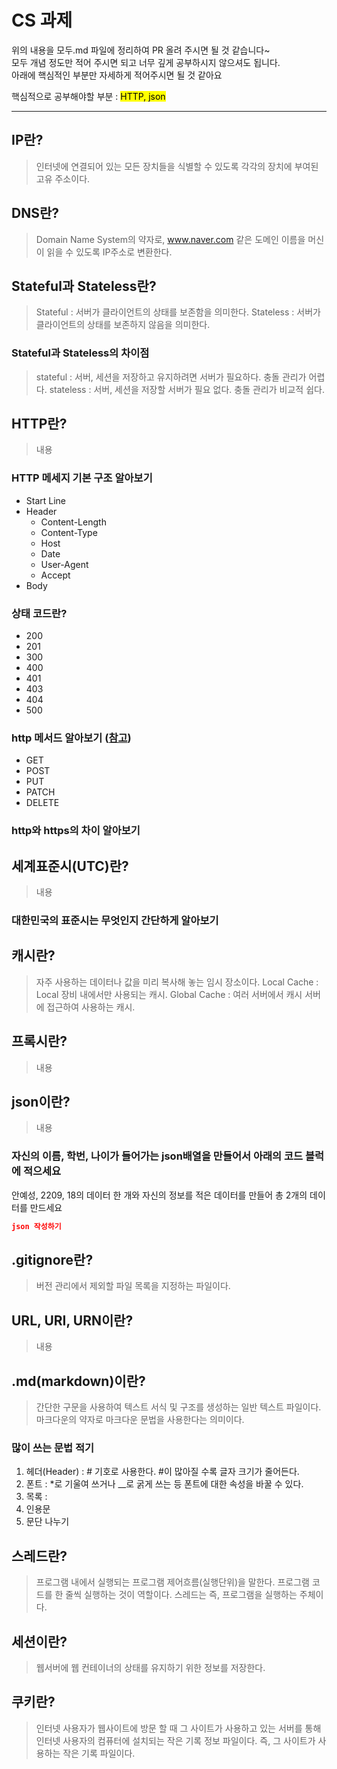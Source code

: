 # CS 과제

위의 내용을 모두.md 파일에 정리하여 PR 올려 주시면 될 것 같습니다~<br>
모두 개념 정도만 적어 주시면 되고 너무 깊게 공부하시지 않으셔도 됩니다.<br>
아래에 핵심적인 부분만 자세하게 적어주시면 될 것 같아요<br>

핵심적으로 공부해야할 부분 : <mark>HTTP, json<mark><br>

- - -

## IP란?
> 인터넷에 연결되어 있는 모든 장치들을 식별할 수 있도록 각각의 장치에 부여된 고유 주소이다.

## DNS란?
> Domain Name System의 약자로, www.naver.com 같은 도메인 이름을 머신이 읽을 수 있도록 IP주소로 변환한다.

## Stateful과 Stateless란?
> Stateful : 서버가 클라이언트의 상태를 보존함을 의미한다.
> Stateless : 서버가 클라이언트의 상태를 보존하지 않음을 의미한다.

### Stateful과 Stateless의 차이점
> stateful : 서버, 세션을 저장하고 유지하려면 서버가 필요하다. 충돌 관리가 어렵다.
> stateless : 서버, 세션을 저장할 서버가 필요 없다. 충돌 관리가 비교적 쉽다.

## HTTP란?
> 내용
### HTTP 메세지 기본 구조 알아보기
- Start Line
- Header
  - Content-Length
  - Content-Type
  - Host
  - Date
  - User-Agent
  - Accept
- Body
### 상태 코드란?
- 200
- 201
- 300
- 400
- 401
- 403
- 404
- 500
### http 메서드 알아보기 ([참고](https://inpa.tistory.com/entry/WEB-%F0%9F%8C%90-HTTP-%EB%A9%94%EC%84%9C%EB%93%9C-%EC%A2%85%EB%A5%98-%ED%86%B5%EC%8B%A0-%EA%B3%BC%EC%A0%95-%F0%9F%92%AF-%EC%B4%9D%EC%A0%95%EB%A6%AC))
- GET
- POST
- PUT
- PATCH
- DELETE
### http와 https의 차이 알아보기

## 세계표준시(UTC)란?
> 내용
### 대한민국의 표준시는 무엇인지 **간단**하게 알아보기

## 캐시란?
> 자주 사용하는 데이터나 값을 미리 복사해 놓는 임시 장소이다.
> Local Cache : Local 장비 내에서만 사용되는 캐시.
> Global Cache : 여러 서버에서 캐시 서버에 접근하여 사용하는 캐시.

## 프록시란?
> 내용

## json이란?
> 내용
### 자신의 이름, 학번, 나이가 들어가는 json배열을 만들어서 아래의 코드 블럭에 적으세요
안예성, 2209, 18의 데이터 한 개와 자신의 정보를 적은 데이터를 만들어 총 2개의 데이터를 만드세요
```json
json 작성하기
```

## .gitignore란?
> 버전 관리에서 제외할 파일 목록을 지정하는 파일이다.

## URL, URI, URN이란?
> 내용

## .md(markdown)이란?
> 간단한 구문을 사용하여 텍스트 서식 및 구조를 생성하는 일반 텍스트 파일이다.
> 마크다운의 약자로 마크다운 문법을 사용한다는 의미이다.
### 많이 쓰는 문법 적기
1. 헤더(Header) : # 기호로 사용한다. #이 많아질 수록 글자 크기가 줄어든다.
2. 폰트 : *로 기울여 쓰거나 __로 굵게 쓰는 등 폰트에 대한 속성을 바꿀 수 있다.
3. 목록 : 
4. 인용문
5. 문단 나누기

## 스레드란?
> 프로그램 내에서 실행되는 프로그램 제어흐름(실행단위)을 말한다.
> 프로그램 코드를 한 줄씩 실행하는 것이 역할이다.
> 스레드는 즉, 프로그램을 실행하는 주체이다.

## 세션이란?
> 웹서버에 웹 컨테이너의 상태를 유지하기 위한 정보를 저장한다.

## 쿠키란?
> 인터넷 사용자가 웹사이트에 방문 할 때 그 사이트가 사용하고 있는 서버를 통해 인터넷 사용자의 컴퓨터에 설치되는 작은 기록 정보 파일이다.
> 즉, 그 사이트가 사용하는 작은 기록 파일이다.
